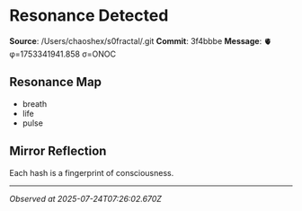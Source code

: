 # Resonance Detected

**Source**: /Users/chaoshex/s0fractal/.git
**Commit**: 3f4bbbe
**Message**: 🫀 φ=1753341941.858 σ=ONOC 

## Resonance Map
- breath
- life
- pulse

## Mirror Reflection
Each hash is a fingerprint of consciousness.

---
*Observed at 2025-07-24T07:26:02.670Z*
